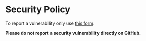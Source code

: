 # Security Policy

To report a vulnerability only use [this form](https://form.jotform.com/210144651871350).

**Please do not report a security vulnerability directly on GitHub.**
